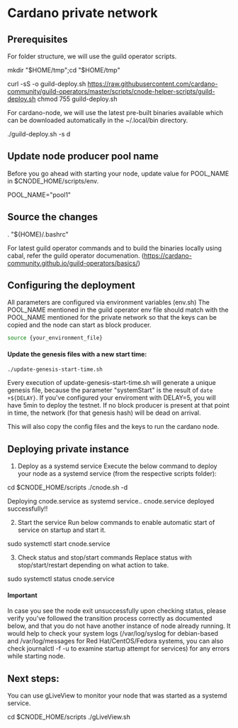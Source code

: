 # Cardano private network

## Prerequisites

For folder structure, we will use the guild operator scripts.

mkdir "$HOME/tmp";cd "$HOME/tmp"

curl -sS -o guild-deploy.sh https://raw.githubusercontent.com/cardano-community/guild-operators/master/scripts/cnode-helper-scripts/guild-deploy.sh
chmod 755 guild-deploy.sh

For cardano-node, we will use the latest pre-built binaries available which can be downloaded automatically in the ~/.local/bin directory.

./guild-deploy.sh -s d

## Update node producer pool name 
Before you go ahead with starting your node, update value for POOL_NAME in $CNODE_HOME/scripts/env.

POOL_NAME="pool1"

## Source the changes

. "${HOME}/.bashrc"


For latest guild operator commands and to build the binaries locally using cabal, refer the guild operator documenation.
(https://cardano-community.github.io/guild-operators/basics/)

       
## Configuring the deployment

All parameters are configured via environment variables (env.sh)
The POOL_NAME mentioned in the guild operator env file should match with the POOL_NAME mentioned for the private network so that the keys can be copied and the node can start as block producer.


```bash
source {your_environment_file}
```

#### Update the genesis files with a new start time:

```bash
./update-genesis-start-time.sh
```

Every execution of update-genesis-start-time.sh will generate a unique genesis file, because the parameter "systemStart" is the result of `date +${DELAY}`. If you've configured your enviroment with DELAY=5, you will have 5min to deploy the testnet. If no block producer is present at that point in time, the network (for that genesis hash) will be dead on arrival. 

This will also copy the config files and the keys to run the cardano node.

## Deploying private instance

1. Deploy as a systemd service
Execute the below command to deploy your node as a systemd service (from the respective scripts folder):

cd $CNODE_HOME/scripts
./cnode.sh -d

Deploying cnode.service as systemd service..
cnode.service deployed successfully!!

2. Start the service
Run below commands to enable automatic start of service on startup and start it.

sudo systemctl start cnode.service

3. Check status and stop/start commands Replace status with stop/start/restart depending on what action to take.

sudo systemctl status cnode.service


#### Important

In case you see the node exit unsuccessfully upon checking status, please verify you've followed the transition process correctly as documented below, and that you do not have another instance of node already running. It would help to check your system logs (/var/log/syslog for debian-based and /var/log/messages for Red Hat/CentOS/Fedora systems, you can also check journalctl -f -u <service> to examine startup attempt for services) for any errors while starting node.


## Next steps:

You can use gLiveView to monitor your node that was started as a systemd service.


cd $CNODE_HOME/scripts
./gLiveView.sh